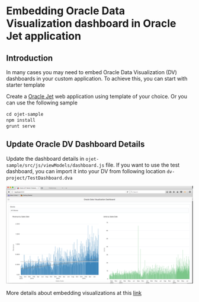 <!--
  Title: Embedding Oracle DV (Data Visualization) dashboards in Oracle Jet web application
  Description: Describes how to embed DV dashboards in web applications
  Author: Som Pammar
  -->

# Embedding Oracle Data Visualization dashboard in Oracle Jet application

## Introduction

In many cases you may need to embed Oracle Data Visualization (DV) dashboards in your custom application. To achieve this, you can start with starter template

Create a [Oracle Jet](https://docs.oracle.com/middleware/jet310/jet/developer/GUID-ACB7BD4E-BAAC-4A9E-B52A-6B2933CD222C.htm#JETDG-GUID-079D873B-5B18-4997-BD82-1B7E7095C382) web application using template of your choice. Or you can use the following sample

```script
cd ojet-sample
npm install
grunt serve
```

## Update Oracle DV Dashboard Details

Update the dashboard details in ```ojet-sample/src/js/viewModels/dashboard.js``` file. If you want to use the test dashboard, you can import it into your DV from following location ```dv-project/TestDashboard.dva```

![Image](images/image1.png?raw=true "Web application with embedded dashboard")

More details about embedding visualizations at this [link](https://docs.oracle.com/en/cloud/paas/analytics-cloud/acubi/embedding-visualizations-web-pages-using-jet.html)
